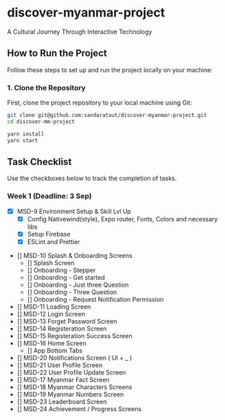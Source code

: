 # discover-myanmar-project

A Cultural Journey Through Interactive Technology

## How to Run the Project

Follow these steps to set up and run the project locally on your machine:

### 1. Clone the Repository

First, clone the project repository to your local machine using Git:

```bash
git clone git@github.com:sandarataut/discover-myanmar-project.git
cd discover-mm-project
```

```bash
yarn install
yarn start
```

## Task Checklist

Use the checkboxes below to track the completion of tasks.

### Week 1 (Deadline: 3 Sep)

- [x] MSD-9 Environment Setup & Skill Lvl Up
  - [x] Config Nativewind(style), Expo router, Fonts, Colors and necessary libs
  - [x] Setup Firebase
  - [x] ESLint and Prettier
- [] MSD-10 Splash & Onboarding Screens
  - [] Splash Screen
  - [] Onboarding - Stepper
  - [] Onboarding - Get started
  - [] Onboarding - Just three Question
  - [] Onboarding - Three Question
  - [] Onboarding - Request Notification Permission
- [] MSD-11 Loading Screen
- [] MSD-12 Login Screen
- [] MSD-13 Forget Password Screen
- [] MSD-14 Registeration Screen
- [] MSD-15 Registeration Success Screen
- [] MSD-16 Home Screen
  - [] App Bottom Tabs
- [] MSD-20 Notifications Screen ( UI + \_ )
- [] MSD-21 User Profile Screen
- [] MSD-22 User Profile Update Screen
- [] MSD-17 Myanmar Fact Screen
- [] MSD-18 Myanmar Characters Screens
- [] MSD-19 Myanmar Numbers Screen
- [] MSD-23 Leaderboard Screen
- [] MSD-24 Achievement / Progress Screens
